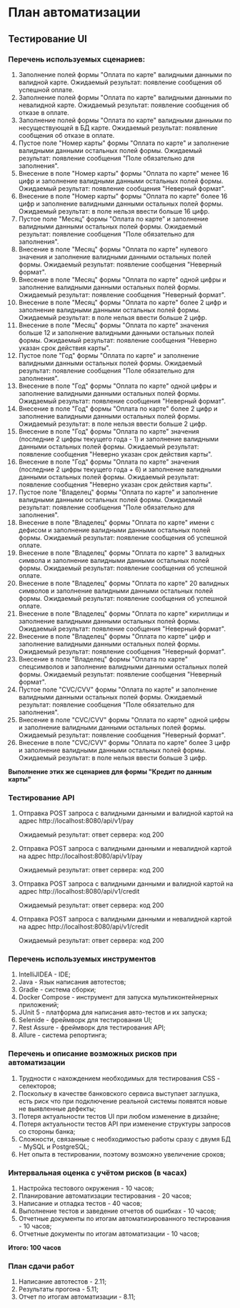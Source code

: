 # План автоматизации #
## Тестирование UI ##
### Перечень используемых сценариев: ###
1. Заполнение полей формы "Оплата по карте" валидными данными по валидной карте.
   Ожидаемый результат: появление сообщения об успешной оплате.
2. Заполнение полей формы "Оплата по карте" валидными данными по невалидной карте.
   Ожидаемый результат: появление сообщения об отказе в оплате.
3. Заполнение полей формы "Оплата по карте" валидными данными по несуществующей в БД карте.
   Ожидаемый результат: появление сообщения об отказе в оплате.
4. Пустое поле "Номер карты" формы "Оплата по карте" и заполнение валидными данными остальных полей формы.
   Ожидаемый результат: появление сообщения "Поле обязательно для заполнения".
5. Внесение в поле "Номер карты" формы "Оплата по карте" менее 16 цифр и заполнение валидными данными остальных полей формы.
   Ожидаемый результат: появление сообщения "Неверный формат".
6. Внесение в поле "Номер карты" формы "Оплата по карте" более 16 цифр и заполнение валидными данными остальных полей формы.
   Ожидаемый результат: в поле нельзя ввести больше 16 цифр.
7. Пустое поле "Месяц" формы "Оплата по карте" и заполнение валидными данными остальных полей формы.
   Ожидаемый результат: появление сообщения "Поле обязательно для заполнения".
8. Внесение в поле "Месяц" формы "Оплата по карте" нулевого значения и заполнение валидными данными остальных полей формы.
   Ожидаемый результат: появление сообщения "Неверный формат".
9. Внесение в поле "Месяц" формы "Оплата по карте" одной цифры и заполнение валидными данными остальных полей формы.
   Ожидаемый результат: появление сообщения "Неверный формат".
10. Внесение в поле "Месяц" формы "Оплата по карте" более 2 цифр и заполнение валидными данными остальных полей формы.
   Ожидаемый результат: в поле нельзя ввести больше 2 цифр.
11. Внесение в поле "Месяц" формы "Оплата по карте" значения больше 12 и заполнение валидными данными остальных полей формы.
   Ожидаемый результат: появление сообщения "Неверно указан срок действия карты".
12. Пустое поле "Год" формы "Оплата по карте" и заполнение валидными данными остальных полей формы.
    Ожидаемый результат: появление сообщения "Поле обязательно для заполнения".
13. Внесение в поле "Год" формы "Оплата по карте" одной цифры и заполнение валидными данными остальных полей формы.
    Ожидаемый результат: появление сообщения "Неверный формат".
14. Внесение в поле "Год" формы "Оплата по карте" более 2 цифр и заполнение валидными данными остальных полей формы.
    Ожидаемый результат: в поле нельзя ввести больше 2 цифр.
15. Внесение в поле "Год" формы "Оплата по карте" значения (последние 2 цифры текущего года - 1) и заполнение валидными данными остальных полей формы.
    Ожидаемый результат: появление сообщения "Неверно указан срок действия карты".
16. Внесение в поле "Год" формы "Оплата по карте" значения (последние 2 цифры текущего года + 6) и заполнение валидными данными остальных полей формы.
    Ожидаемый результат: появление сообщения "Неверно указан срок действия карты".
17. Пустое поле "Владелец" формы "Оплата по карте" и заполнение валидными данными остальных полей формы.
    Ожидаемый результат: появление сообщения "Поле обязательно для заполнения".
18. Внесение в поле "Владелец" формы "Оплата по карте" имени с дефисом и заполнение валидными данными остальных полей формы.
    Ожидаемый результат: появление сообщения об успешной оплате.
19. Внесение в поле "Владелец" формы "Оплата по карте" 3 валидных символа и заполнение валидными данными остальных полей формы.
    Ожидаемый результат: появление сообщения об успешной оплате.
20. Внесение в поле "Владелец" формы "Оплата по карте" 20 валидных символов и заполнение валидными данными остальных полей формы.
    Ожидаемый результат: появление сообщения об успешной оплате.
21. Внесение в поле "Владелец" формы "Оплата по карте" кириллицы и заполнение валидными данными остальных полей формы.
    Ожидаемый результат: появление сообщения "Неверный формат".
22. Внесение в поле "Владелец" формы "Оплата по карте" цифр и заполнение валидными данными остальных полей формы.
    Ожидаемый результат: появление сообщения "Неверный формат".
23. Внесение в поле "Владелец" формы "Оплата по карте" спецсимволов и заполнение валидными данными остальных полей формы.
    Ожидаемый результат: появление сообщения "Неверный формат".
24. Пустое поле "CVC/CVV" формы "Оплата по карте" и заполнение валидными данными остальных полей формы.
    Ожидаемый результат: появление сообщения "Поле обязательно для заполнения".
25. Внесение в поле "CVC/CVV" формы "Оплата по карте" одной цифры и заполнение валидными данными остальных полей формы.
    Ожидаемый результат: появление сообщения "Неверный формат".
26. Внесение в поле "CVC/CVV" формы "Оплата по карте" более 3 цифр и заполнение валидными данными остальных полей формы.
    Ожидаемый результат: в поле нельзя ввести больше 3 цифр.

**Выполнение этих же сценариев для формы "Кредит по данным карты"**


### Тестирование API ###

1. Отправка POST запроса с валидными данными и валидной картой на адрес http://localhost:8080/api/v1/pay

   Ожидаемый результат: ответ сервера: код 200
2. Отправка POST запроса с валидными данными и невалидной картой на адрес http://localhost:8080/api/v1/pay

   Ожидаемый результат: ответ сервера: код 200
3. Отправка POST запроса с валидными данными и валидной картой на адрес http://localhost:8080/api/v1/credit

   Ожидаемый результат: ответ сервера: код 200
4. Отправка POST запроса с валидными данными и невалидной картой на адрес http://localhost:8080/api/v1/credit

   Ожидаемый результат: ответ сервера: код 200

### Перечень используемых инструментов ###

1. IntelliJIDEA - IDE;
2. Java - Язык написания автотестов;
3. Gradle - система сборки;
4. Docker Compose - инструмент для запуска мультиконтейнерных приложений;
5. JUnit 5 - платформа для написания авто-тестов и их запуска;
6. Selenide - фреймворк для тестирования UI;
7. Rest Assure - фреймворк для тестирования API;
8. Allure - система репортинга;

### Перечень и описание возможных рисков при автоматизации ###

1. Трудности с нахождением необходимых для тестирования CSS - селекторов;
2. Поскольку в качестве банковского сервиса выступает заглушка, есть риск что при подключение реальной системы появятся новые не выявленные дефекты;
3. Потеря актуальности тестов UI при любом изменение в дизайне;
4. Потеря актуальности тестов API при изменение структуры запросов со стороны банка;
5. Сложности, связанные с необходимостью работы сразу с двумя БД - MySQL и PostgreSQL;
6. Нет опыта в тестировании, поэтому возможно увеличение сроков;

### Интервальная оценка с учётом рисков (в часах) ###

1. Настройка тестового окружения - 10 часов;
2. Планирование автоматизации тестирования - 20 часов;
3. Написание и отладка тестов - 40 часов;
4. Выполнение тестов и заведение отчетов об ошибках - 10 часов;
5. Отчетные документы по итогам автоматизированного тестирования - 10 часов;
6. Отчетные документы по итогам автоматизации - 10 часов;

**Итого: 100 часов**

### План сдачи работ ###

1. Написание автотестов - 2.11;
2. Результаты прогона - 5.11;
3. Отчет по итогам автоматизации - 8.11;
